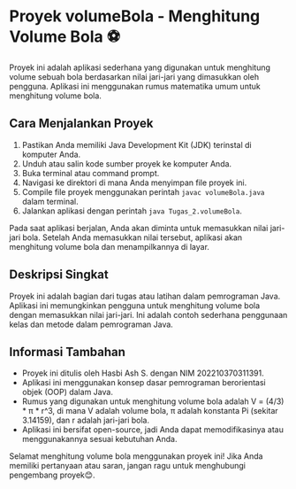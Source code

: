# Proyek volumeBola - Menghitung Volume Bola ⚽

Proyek ini adalah aplikasi sederhana yang digunakan untuk menghitung volume sebuah bola berdasarkan nilai jari-jari yang dimasukkan oleh pengguna. Aplikasi ini menggunakan rumus matematika umum untuk menghitung volume bola.

## Cara Menjalankan Proyek

1. Pastikan Anda memiliki Java Development Kit (JDK) terinstal di komputer Anda.
2. Unduh atau salin kode sumber proyek ke komputer Anda.
3. Buka terminal atau command prompt.
4. Navigasi ke direktori di mana Anda menyimpan file proyek ini.
5. Compile file proyek menggunakan perintah `javac volumeBola.java` dalam terminal.
6. Jalankan aplikasi dengan perintah `java Tugas_2.volumeBola`.

Pada saat aplikasi berjalan, Anda akan diminta untuk memasukkan nilai jari-jari bola. Setelah Anda memasukkan nilai tersebut, aplikasi akan menghitung volume bola dan menampilkannya di layar.

## Deskripsi Singkat

Proyek ini adalah bagian dari tugas atau latihan dalam pemrograman Java. Aplikasi ini memungkinkan pengguna untuk menghitung volume bola dengan memasukkan nilai jari-jari. Ini adalah contoh sederhana penggunaan kelas dan metode dalam pemrograman Java.

## Informasi Tambahan

- Proyek ini ditulis oleh Hasbi Ash S. dengan NIM 202210370311391.
- Aplikasi ini menggunakan konsep dasar pemrograman berorientasi objek (OOP) dalam Java.
- Rumus yang digunakan untuk menghitung volume bola adalah V = (4/3) * π * r^3, di mana V adalah volume bola, π adalah konstanta Pi (sekitar 3.14159), dan r adalah jari-jari bola.
- Aplikasi ini bersifat open-source, jadi Anda dapat memodifikasinya atau menggunakannya sesuai kebutuhan Anda.

Selamat menghitung volume bola menggunakan proyek ini! Jika Anda memiliki pertanyaan atau saran, jangan ragu untuk menghubungi pengembang proyek😊.

